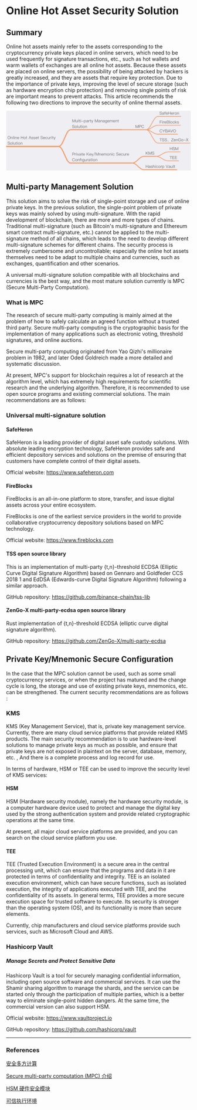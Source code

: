 # Online Hot Asset Security Solution

## Summary
Online hot assets mainly refer to the assets corresponding to the cryptocurrency private keys placed in online servers, which need to be used frequently for signature transactions, etc., such as hot wallets and warm wallets of exchanges are all online hot assets. Because these assets are placed on online servers, the possibility of being attacked by hackers is greatly increased, and they are assets that require key protection. Due to the importance of private keys, improving the level of secure storage (such as hardware encryption chip protection) and removing single points of risk are important means to prevent attacks. This article recommends the following two directions to improve the security of online thermal assets.

![](images/HotAsset1.png)

## Multi-party Management Solution
This solution aims to solve the risk of single-point storage and use of online private keys. In the previous solution, the single-point problem of private keys was mainly solved by using multi-signature. With the rapid development of blockchain, there are more and more types of chains. Traditional multi-signature (such as Bitcoin's multi-signature and Ethereum smart contract multi-signature, etc.) cannot be applied to the multi-signature method of all chains, which leads to the need to develop different multi-signature schemes for different chains. The security process is extremely cumbersome and uncontrollable; especially the online hot assets themselves need to be adapt to multiple chains and currencies, such as exchanges, quantification and other scenarios.

A universal multi-signature solution compatible with all blockchains and currencies is the best way, and the most mature solution currently is MPC (Secure Multi-Party Computation).

### What is MPC
The research of secure multi-party computing is mainly aimed at the problem of how to safely calculate an agreed function without a trusted third party. Secure multi-party computing is the cryptographic basis for the implementation of many applications such as electronic voting, threshold signatures, and online auctions.

Secure multi-party computing originated from Yao Qizhi's millionaire problem in 1982, and later Oded Goldreich made a more detailed and systematic discussion.

At present, MPC's support for blockchain requires a lot of research at the algorithm level, which has extremely high requirements for scientific research and the underlying algorithm. Therefore, it is recommended to use open source programs and existing commercial solutions. The main recommendations are as follows:

### Universal multi-signature solution
#### SafeHeron
SafeHeron is a leading provider of digital asset safe custody solutions. With absolute leading encryption technology, SafeHeron provides safe and efficient depository services and solutions on the premise of ensuring that customers have complete control of their digital assets.

Official website: https://www.safeheron.com

#### FireBlocks
FireBlocks is an all-in-one platform to store, transfer, and issue digital assets across your entire ecosystem.

FireBlocks is one of the earliest service providers in the world to provide collaborative cryptocurrency depository solutions based on MPC technology.

Official website: https://www.fireblocks.com

#### TSS open source library
This is an implementation of multi-party {t,n}-threshold ECDSA (Elliptic Curve Digital Signature Algorithm) based on Gennaro and Goldfeder CCS 2018 1 and EdDSA (Edwards-curve Digital Signature Algorithm) following a similar approach.

GitHub repository: https://github.com/binance-chain/tss-lib

#### ZenGo-X multi-party-ecdsa open source library
Rust implementation of {t,n}-threshold ECDSA (elliptic curve digital signature algorithm).

GitHub repository: https://github.com/ZenGo-X/multi-party-ecdsa

## Private Key/Mnemonic Secure Configuration
In the case that the MPC solution cannot be used, such as some small cryptocurrency services, or when the project has matured and the change cycle is long, the storage and use of existing private keys, mnemonics, etc. can be strengthened. The current security recommendations are as follows :

### KMS
KMS (Key Management Service), that is, private key management service. Currently, there are many cloud service platforms that provide related KMS products. The main security recommendation is to use hardware-level solutions to manage private keys as much as possible, and ensure that private keys are not exposed in plaintext on the server, database, memory, etc. , And there is a complete process and log record for use.

In terms of hardware, HSM or TEE can be used to improve the security level of KMS services:

#### HSM
HSM (Hardware security module), namely the hardware security module, is a computer hardware device used to protect and manage the digital key used by the strong authentication system and provide related cryptographic operations at the same time.

At present, all major cloud service platforms are provided, and you can search on the cloud service platform you use.

#### TEE
TEE (Trusted Execution Environment) is a secure area in the central processing unit, which can ensure that the programs and data in it are protected in terms of confidentiality and integrity. TEE is an isolated execution environment, which can have secure functions, such as isolated execution, the integrity of applications executed with TEE, and the confidentiality of its assets. In general terms, TEE provides a more secure execution space for trusted software to execute. Its security is stronger than the operating system (OS), and its functionality is more than secure elements.

Currently, chip manufacturers and cloud service platforms provide such services, such as Microsoft Cloud and AWS.

### Hashicorp Vault
##### Manage Secrets and Protect Sensitive Data
Hashicorp Vault is a tool for securely managing confidential information, including open source software and commercial services. It can use the Shamir sharing algorithm to manage the shards, and the service can be started only through the participation of multiple parties, which is a better way to eliminate single-point hidden dangers. At the same time, the commercial version can also support HSM.

Official website: https://www.vaultproject.io

GitHub repository: https://github.com/hashicorp/vault

---
### References
[安全多方计算](https://zh.wikipedia.org/wiki/%E5%AE%89%E5%85%A8%E5%A4%9A%E6%96%B9%E8%AE%A1%E7%AE%97)

[Secure multi-party computation (MPC) 介绍](https://zhuanlan.zhihu.com/p/100648606)

[HSM 硬件安全模块](https://zh.wikipedia.org/wiki/%E7%A1%AC%E4%BB%B6%E5%AE%89%E5%85%A8%E6%A8%A1%E5%9D%97)

[可信执行环境](https://zh.wikipedia.org/zh-cn/%E5%8F%AF%E4%BF%A1%E6%89%A7%E8%A1%8C%E7%8E%AF%E5%A2%83)
